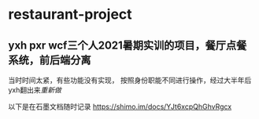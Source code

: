 # restaurant-project

## yxh pxr wcf三个人2021暑期实训的项目，餐厅点餐系统，前后端分离
当时时间太紧，有些功能没有实现，
按照身份职能不同进行操作，经过大半年后yxh翻出来*重新做*

以下是在石墨文档随时记录
https://shimo.im/docs/YJt6xcpQhGhvRgcx
